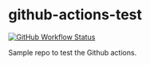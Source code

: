 # github-actions-test

[![GitHub Workflow Status][shieldio_img]][gha_url] 

Sample repo to test the Github actions.

[gha_url]: https://github.com/sureshg/github-actions-test/actions/workflows/main.yml                     
[shieldio_img]: https://img.shields.io/github/workflow/status/sureshg/github-actions-test/Github%20Action%20Test?color=green&label=Build&logo=Github-Actions&logoColor=green&style=for-the-badge
